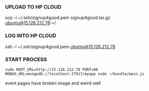 ### UPLOAD TO HP CLOUD
scp -i ~/.ssh/signup4good.pem signup4good.tar.gz ubuntu@15.126.212.78:~/

### LOG INTO HP CLOUD
ssh -i ~/.ssh/signup4good.pem ubuntu@15.126.212.78

### START PROCESS
`sudo ROOT_URL=http://15.126.212.78 PORT=80 MONGO_URL=mongodb://localhost:27017/myapp node ~/bundle/main.js`

event pages have broken image and weird well